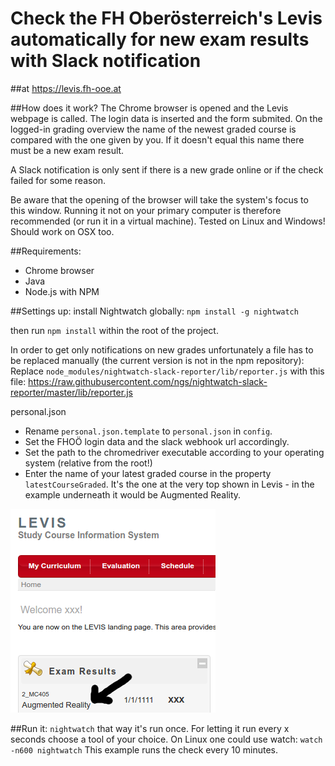 # Check the FH Oberösterreich's Levis automatically for new exam results with Slack notification
##at https://levis.fh-ooe.at

##How does it work?
The Chrome browser is opened and the Levis webpage is called. The login data is inserted and the form submited. On the logged-in grading overview the name of the newest graded course is compared with the one given by you. If it doesn't equal this name there must be a new exam result.

A Slack notification is only sent if there is a new grade online or if the check failed for some reason.

Be aware that the opening of the browser will take the system's focus to this window. Running it not on your primary computer is therefore recommended (or run it in a virtual machine). Tested on Linux and Windows! Should work on OSX too.

##Requirements:
- Chrome browser
- Java
- Node.js with NPM

##Settings up:
install Nightwatch globally:
`npm install -g nightwatch`

then run `npm install` within the root of the project.

In order to get only notifications on new grades unfortunately a file has to be replaced manually (the current version is not in the npm repository):
Replace `node_modules/nightwatch-slack-reporter/lib/reporter.js` with this file:
https://raw.githubusercontent.com/ngs/nightwatch-slack-reporter/master/lib/reporter.js

personal.json
- Rename `personal.json.template` to `personal.json` in `config`. 
- Set the FHOÖ login data and the slack webhook url accordingly.
- Set the path to the chromedriver executable according to your operating system (relative from the root!)
- Enter the name of your latest graded course in the property `latestCourseGraded`. It's the one at the very top shown in Levis - in the example underneath it would be Augmented Reality.

![Screenshot](/screenshot.png)


##Run it:
`nightwatch`
that way it's run once.
For letting it run every x seconds choose a tool of your choice. 
On Linux one could use watch:
`watch -n600 nightwatch`
This example runs the check every 10 minutes.
